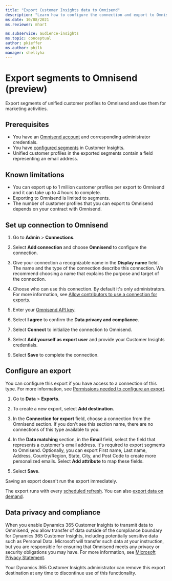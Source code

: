 ```yaml
---
title: "Export Customer Insights data to Omnisend"
description: "Learn how to configure the connection and export to Omnisend."
ms.date: 10/08/2021
ms.reviewer: mhart

ms.subservice: audience-insights
ms.topic: conceptual
author: pkieffer
ms.author: philk
manager: shellyha
---
```


# Export segments to Omnisend (preview)

Export segments of unified customer profiles to Omnisend and use them for marketing activities.

## Prerequisites

-	You have an [Omnisend account](https://www.omnisend.com/) and corresponding administrator credentials.
-	You have [configured segments](segments.md) in Customer Insights.
-	Unified customer profiles in the exported segments contain a field representing an email address.

## Known limitations

- You can export up to 1 million customer profiles per export to Omnisend and it can take up to 4 hours to complete.
- Exporting to Omnisend is limited to segments.
- The number of customer profiles that you can export to Omnisend depends on your contract with Omnisend.

## Set up connection to Omnisend

1. Go to **Admin** > **Connections**.

1. Select **Add connection** and choose **Omnisend** to configure the connection.

1. Give your connection a recognizable name in the **Display name** field. The name and the type of the connection describe this connection. We recommend choosing a name that explains the purpose and target of the connection.

1. Choose who can use this connection. By default it's only administrators. For more information, see [Allow contributors to use a connection for exports](connections.md#allow-contributors-to-use-a-connection-for-exports).

1. Enter your [Omnisend API key](https://support.omnisend.com/en/articles/1061890-generating-api-key).

1. Select **I agree** to confirm the **Data privacy and compliance**.

1. Select **Connect** to initialize the connection to Omnisend.

1. Select **Add yourself as export user** and provide your Customer Insights credentials.

1. Select **Save** to complete the connection.

## Configure an export

You can configure this export if you have access to a connection of this type. For more information, see [Permissions needed to configure an export](export-destinations.md#set-up-a-new-export).

1. Go to **Data** > **Exports**.

1. To create a new export, select **Add destination**.

1. In the **Connection for export** field, choose a connection from the Omnisend section. If you don't see this section name, there are no connections of this type available to you.

1. In the **Data matching** section, in the **Email** field, select the field that represents a customer's email address. It's required to export segments to Omnisend. Optionally, you can export First name, Last name, Address, Country/Region, State, City, and Post Code to create more personalized emails. Select **Add attribute** to map these fields.

1. Select **Save**.

Saving an export doesn't run the export immediately.

The export runs with every [scheduled refresh](system.md#schedule-tab). 
You can also [export data on demand](export-destinations.md#run-exports-on-demand). 


## Data privacy and compliance

When you enable Dynamics 365 Customer Insights to transmit data to Ommisend, you allow transfer of data outside of the compliance boundary for Dynamics 365 Customer Insights, including potentially sensitive data such as Personal Data. Microsoft will transfer such data at your instruction, but you are responsible for ensuring that Omnisend meets any privacy or security obligations you may have. For more information, see [Microsoft Privacy Statement](https://go.microsoft.com/fwlink/?linkid=396732).

Your Dynamics 365 Customer Insights administrator can remove this export destination at any time to discontinue use of this functionality.
